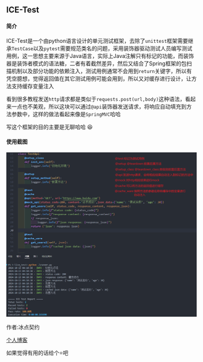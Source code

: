 ## ICE-Test

#### 简介

ICE-Test是一个由python语言设计的单元测试框架，去除了`unittest`框架需要继承`TestCase`以及`pytest`需要规范类名的问题，采用装饰器驱动测试人员编写测试用例，这一思想主要来源于Java语言，实际上Java注解只有标记的功能，而装饰器是装饰者模式的语法糖，二者有着截然差异，然后又结合了Spring框架的包扫描机制以及部分功能的依赖注入，测试用例通常不会用到`return`关键字，所以有凭空臆想，觉得返回值在其它测试用例可能会用到，所以又对缓存进行设计，让方法支持缓存变量注入

看到很多教程发送`http`请求都是类似于`requests.post(url,body)`这种语法，看起来一点也不美观，所以这块可以通过`@api`装饰器发送请求，将响应自动填充到方法参数中，这样的做法看起来像是`SpringMVC`哈哈

写这个框架的目的主要是无聊哈哈 :laughing:



#### 使用截图

![example](resources\images\example.png)



作者:冰点契约

[个人博客](https://ice-pact.blog.csdn.net/)

如果觉得有用的话给个:star:吧